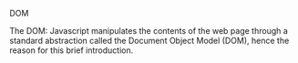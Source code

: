 DOM

The DOM: Javascript manipulates the contents of the web page through a standard abstraction called the Document Object Model (DOM), hence the reason for this brief introduction.

